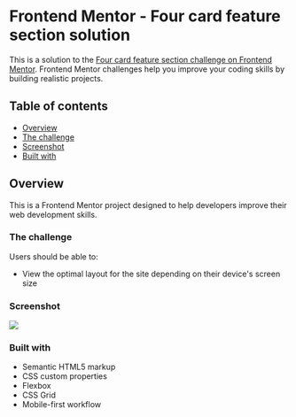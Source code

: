 # Frontend Mentor - Four card feature section solution

This is a solution to the [Four card feature section challenge on Frontend Mentor](https://www.frontendmentor.io/challenges/four-card-feature-section-weK1eFYK). Frontend Mentor challenges help you improve your coding skills by building realistic projects. 

## Table of contents

- [Overview](#overview)
- [The challenge](#the-challenge)
- [Screenshot](#screenshot)
- [Built with](#built-with)

## Overview

This is a Frontend Mentor project designed to help developers improve their web development skills.

### The challenge

Users should be able to:

- View the optimal layout for the site depending on their device's screen size

### Screenshot

![](./screenshot.jpg)

### Built with

- Semantic HTML5 markup
- CSS custom properties
- Flexbox
- CSS Grid
- Mobile-first workflow
